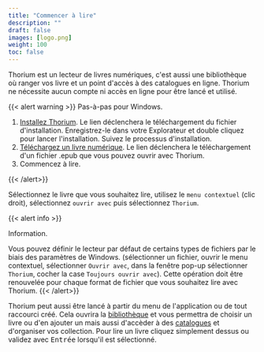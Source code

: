 ```yaml
---
title: "Commencer à lire"
description: ""
draft: false
images: [logo.png]
weight: 100
toc: false
---
```


Thorium est un lecteur de livres numériques, c'est aussi une bibliothèque
où ranger vos livre et un point d'accès à des catalogues en ligne.
Thorium ne nécessite aucun compte ni accès en ligne pour être lancé et utilisé.

{{< alert warning >}}
Pas-à-pas pour Windows.

1. [Installez Thorium](https://www.edrlab.org/software/thorium-reader/github/win10). Le lien déclenchera le téléchargement du fichier d'installation. Enregistrez-le dans votre Explorateur et double cliquez pour lancer l'installation. Suivez le processus d'installation.
2. [Téléchargez un livre numérique](https://www.010101book.net/fr/epub/le_livre_010101_1971_2015_marie_lebert.epub). Le lien déclenchera le téléchargement d'un fichier .epub que vous pouvez ouvrir avec Thorium.
3. Commencez à lire.

{{< /alert>}}



Sélectionnez le livre que vous souhaitez lire, utilisez le `menu contextuel`
(clic droit), sélectionnez `ouvrir avec` puis sélectionnez `Thorium`.

{{< alert info >}}

Information.

Vous pouvez définir le lecteur par défaut de certains types de fichiers par le
biais des paramètres de Windows.
(sélectionner un fichier, ouvrir le menu contextuel, sélectionner `Ouvrir avec`,
dans la fenêtre pop-up sélectionner `Thorium`, cocher la case
`Toujours ouvrir avec`). Cette opération doit être renouvelée pour chaque format
de fichier que vous souhaitez lire avec Thorium.
{{< /alert>}}



Thorium peut aussi être lancé à partir du menu de l'application ou de tout
raccourci créé. Cela ouvrira la [bibliothèque](220_organizing/221_libraries)
et vous permettra de choisir un livre ou d'en ajouter un mais aussi d'accèder
à des [catalogues](220_organizing/222_catalogs) et d'organiser vos collection.
Pour lire un livre cliquez simplement dessus ou validez avec <kbd>Entrée</kbd>
lorsqu'il est sélectionné.


